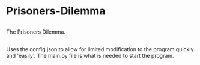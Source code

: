 # Prisoners-Dilemma
##
 The Prisoners Dilemma.
##
Uses the config.json to allow for limited modification to the program quickly and 'easily'.
The main.py file is what is needed to start the program.
